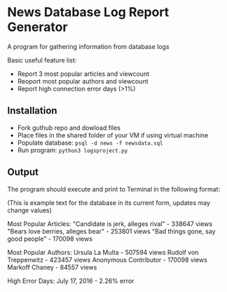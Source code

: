 # News Database Log Report Generator

A program for gathering information from database logs

Basic useful feature list:

 * Report 3 most popular articles and viewcount
 * Reoport most popular authors and viewcount
 * Report high connection error days (>1%)

## Installation

* Fork guthub repo and dowload files
* Place files in the shared folder of your VM if using virtual machine
* Populate database: ` psql -d news -f newsdata.sql `
* Run program: ` python3 logsproject.py `

## Output

The program should execute and print to Terminal in the following format:

(This is example text for the database in its current form, updates may change values)

Most Popular Articles: 
"Candidate is jerk, alleges rival" - 338647 views
"Bears love berries, alleges bear" - 253801 views
"Bad things gone, say good people" - 170098 views

Most Popular Authors: 
Ursula La Multa - 507594 views
Rudolf von Treppenwitz - 423457 views
Anonymous Contributor - 170098 views
Markoff Chaney - 84557 views

High Error Days: 
July 17, 2016 - 2.26% error

